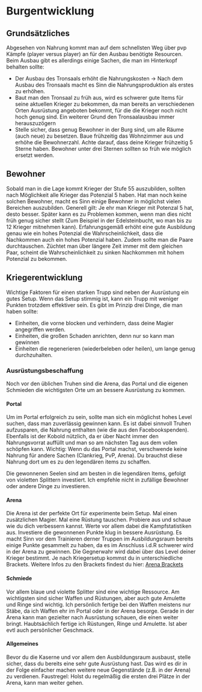 # Burgentwicklung
## Grundsätzliches
Abgesehen von Nahrung kommt man auf dem schnellsten Weg über pvp Kämpfe (player versus player) an für den Ausbau benötigte Resourcen. Beim Ausbau gibt es allerdings einige Sachen, die man im Hinterkopf behalten sollte:

- Der Ausbau des Tronsaals erhöht die Nahrungskosten -> Nach dem Ausbau des Tronsaals macht es Sinn die Nahrungsproduktion als erstes zu erhöhen.
- Baut man den Tronsaal zu früh aus, wird es schwerer gute Items für seine aktuellen Krieger zu bekommen, da man bereits an verschiedenen Orten Ausrüstung angeboten bekommt, für die die Krieger noch nicht hoch genug sind. Ein weiterer Grund den Tronsaalausbau immer herauszuzögern
- Stelle sicher, dass genug Bewohner in der Burg sind, um alle Räume (auch neue) zu besetzen. Baue frühzeitig das Wohnzimmer aus und erhöhe die Bewohnerzahl. Achte darauf, dass deine Krieger frühzeitig 5 Sterne haben. Bewohner unter drei Sternen sollten so früh wie möglich ersetzt werden.

## Bewohner
Sobald man in die Lage kommt Krieger der Stufe 55 auszubilden, sollten nach Möglichkeit alle Krieger das Potenzial 5 haben. Hat man noch keine solchen Bewohner, macht es Sinn einige Bewohner in möglichst vielen Bereichen auszubilden. Generell gilt: Je ehr man Krieger mit Potenzal 5 hat, desto besser. Später kann es zu Problemen kommen, wenn man dies nicht früh genug sicher stellt (Zum Beispiel in der Edelsteinbucht, wo man bis zu 12 Krieger mitnehmen kann). Erfahrungsgemäß erhöht eine gute Ausbildung genau wie ein hohes Potenzial die Wahrscheinlichkeit, dass die Nachkommen auch ein hohes Potenzial haben. Zudem sollte man die Paare durchtauschen. Züchtet man über längere Zeit immer mit dem gleichen Paar, scheint die Wahrscheinlichkeit zu sinken Nachkommen mit hohem Potenzial zu bekommen.

## Kriegerentwicklung
Wichtige Faktoren für einen starken Trupp sind neben der Ausrüstung ein gutes Setup. Wenn das Setup stimmig ist, kann ein Trupp mit weniger Punkten trotzdem effektiver sein. Es gibt im Prinzip drei Dinge, die man haben sollte:

- Einheiten, die vorne blocken und verhindern, dass deine Magier angegriffen werden.
- Einheiten, die großen Schaden anrichten, denn nur so kann man gewinnen
- Einheiten die regenerieren (wiederbeleben oder heilen), um lange genug durchzuhalten.

### Ausrüstungsbeschaffung
Noch vor den üblichen Truhen sind die Arena, das Portal und die eigenen Schmieden die wichtigsten Orte um an bessere Ausrüstung zu kommen.

#### Portal
Um im Portal erfolgreich zu sein, sollte man sich ein möglichst hohes Level suchen, dass man zuverlässig gewinnen kann. Es ist dabei sinnvoll Truhen aufzusparen, die Nahrung enthalten (wie die aus den Facebookspenden). Ebenfalls ist der Kobold nützlich, da er über Nacht immer den Nahrungsvorrat auffüllt und man so am nächsten Tag aus dem vollen schöpfen kann. Wichtig: Wenn du das Portal machst, verschwende keine Nahrung für andere Sachen (Clankrieg, PvP, Arena). Du brauchst diese Nahrung dort um es zu den legendären items zu schaffen.

Die gewonnenen Seelen sind am besten in die legendären Items, gefolgt von violetten Splittern investiert. Ich empfehle nicht in zufällige Bewohner oder andere Dinge zu investieren.

#### Arena
Die Arena ist der perfekte Ort für experimente beim Setup. Mal einen zusätzlichen Magier. Mal eine Rüstung tauschen. Probiere aus und schaue wie du dich verbessern kannst. Werte vor allem dabei die Kampfstatistiken aus. Investiere die gewonnenen Punkte klug in bessere Ausrüstung. Es macht Sinn vor dem Trainieren derner Truppen im Ausbildungsraum bereits einige Punkte gesammelt zu haben, da es im Anschluss i.d.R schwerer wird in der Arena zu gewinnen. Die Gegnerwahr wird dabei über das Level deiner Krieger bestimmt. Je nach Kriegersetup kommst du in unterschiedliche Brackets. Weitere Infos zu den Brackets findest du hier: [Arena Brackets](http://ni877848-1.web12.nitrado.hosting/index.php?contf=arena_de.php)

#### Schmiede
Vor allem blaue und violette Splitter sind eine wichtige Ressource. Am wichtigsten sind sicher Waffen und Rüstungen, aber auch gute Amulette und Ringe sind wichtig. Ich persönlich fertige bei den Waffen meistens nur Stäbe, da ich Waffen ehr im Portal oder in der Arena besorge. Gerade in der Arena kann man gezielter nach Ausrüstung schauen, die einen weiter bringt. Haubtsächlich fertige ich Rüstungen, Ringe und Amulette. Ist aber evtl auch persönlicher Geschmack.

#### Allgemeines
Bevor du die Kaserne und vor allem den Ausbildungsraum ausbaust, stelle sicher, dass du bereits eine sehr gute Ausrüstung hast. Das wird es dir in der Folge einfacher machen weitere neue Gegenstände (z.B. in der Arena) zu verdienen. Faustregel: Holst du regelmäßig die ersten drei Plätze in der Arena, kann man weiter gehen.
